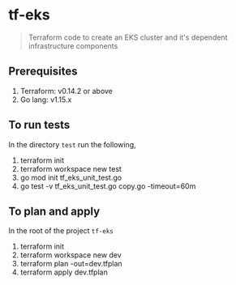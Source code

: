 # tf-eks

> Terraform code to create an EKS cluster and it's dependent infrastructure components

## Prerequisites
1. Terraform: v0.14.2 or above
2. Go lang: v1.15.x

## To run tests
In the directory `test` run the following,
1. terraform init
2. terraform workspace new test
3. go mod init tf_eks_unit_test.go
4. go test -v tf_eks_unit_test.go copy.go -timeout=60m

## To plan and apply
In the root of the project `tf-eks`
1. terraform init
2. terraform workspace new dev
3. terraform plan -out=dev.tfplan
4. terraform apply dev.tfplan